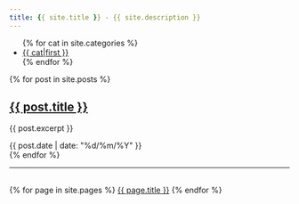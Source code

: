 ```yaml
---
title: {{ site.title }} - {{ site.description }}
---
```


<ul>
{% for cat in site.categories %}
  <li>
    <a href="{{ cat.url }}">{{ cat|first }}</a>
  </li>
{% endfor %}
</ul>

{% for post in site.posts %}
  <article>
    <h2><a href="{{ post.url }}">{{ post.title }}</a></h2>
    <p>{{ post.excerpt }}</p>
    <time datetime="{{ post.date | date: "%Y-%m-%d" }}">{{ post.date | date: "%d/%m/%Y" }}</time>
  </article>
{% endfor %}

<hr/>
<br/>

<footer>
{% for page in site.pages %}
  <a href="{{ page.url }}">{{ page.title }}</a>
{% endfor %}
</footer>

